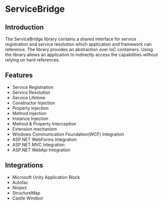 ServiceBridge
=====================

Introduction
-----------
The ServiceBridge library contains a shared interface for service registration and service resolution which application and framework can reference. 
The library provides an abstraction over IoC containers. Using the library allows an application to indirectly access the capabilities without relying on hard references. 

Features
--------
* Service Registration
* Service Resolution
* Service Lifetime
* Constructor Injection
* Property Injection
* Method Injection
* Instance Injection
* Method & Property Interception
* Extension mechanism
* Windows Communication Foundation(WCF) Integration
* ASP.NET WebForms Integration
* ASP.NET MVC Integration
* ASP.NET WebApi Integration

Integrations
------------------------
* Microsoft Unity Application Block
* Autofac
* Ninject
* StructureMap
* Castle Windsor
